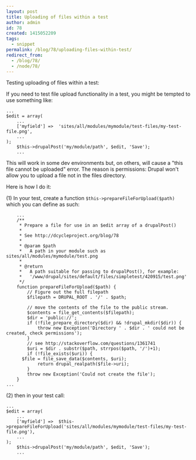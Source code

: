 ```yaml
---
layout: post
title: Uploading of files within a test
author: admin
id: 78
created: 1415052209
tags:
  - snippet
permalink: /blog/78/uploading-files-within-test/
redirect_from:
  - /blog/78/
  - /node/78/
---
```

Testing uploading of files within a test:

If you need to test file upload functionality in a test, you might be tempted to use something like:

    ...
    $edit = array(
    	...
    	['myfield'] =>  'sites/all/modules/mymodule/test-files/my-test-file.png',
    	...
    );
		$this->drupalPost('my/module/path', $edit, 'Save');
		...

This will work in some dev environments but, on others, will cause a "this file cannot be uploaded" error. The reason is permissions: Drupal won't allow you to upload a file not in the files directory.

Here is how I do it:

(1) In your test, create a function `$this->prepareFileForUpload($path)` which you can define as such:

		...
		/**
		 * Prepare a file for use in an $edit array of a drupalPost()
		 *
		 * See http://dcycleproject.org/blog/78
		 *
		 * @param $path
		 *   A path in your module such as sites/all/modules/mymodule/test.png
		 *
		 * @return
		 *   A path suitable for passing to drupalPost(), for example:
		 *   '/www/drupal/sites/default/files/simpletest/420915/test.png'
		 */
		function prepareFileForUpload($path) {
			// Figure out the full filepath
			$filepath = DRUPAL_ROOT . '/' . $path;

			// move the contents of the file to the public stream.
			$contents = file_get_contents($filepath);
			$dir = 'public://';
			if (!file_prepare_directory($dir) && !drupal_mkdir($dir)) {
				throw new Exception('Directory ' . $dir . ' could not be created, check permissions');
			}
			// see http://stackoverflow.com/questions/1361741
			$uri = $dir . substr($path, strrpos($path, '/')+1);
			if (!file_exists($uri)) {
	      $file = file_save_data($contents, $uri);
				return drupal_realpath($file->uri);
			}
			throw new Exception('Could not create the file');
		}
    ...

(2) then in your test call:

    ...
    $edit = array(
    	...
    	['myfield'] =>  $this->prepareFileForUpload('sites/all/modules/mymodule/test-files/my-test-file.png'),
    	...
    );
		$this->drupalPost('my/module/path', $edit, 'Save');
		...
